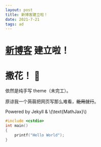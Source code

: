```yaml
---
layout: post
title: 新博客建立啦！
date: 2021-7-21
tags: ad
---
```


# [新博客](//blog.earthmessenger.xyz) 建立啦！
# 撒花！ 🎉

依然是纯手写 theme（未完工）。

原谅我一个蒟蒻把网页写那么难看，~~能用就行~~。

Powered by Jekyll & \\(\text{MathJax}\\)

```cpp
#include <cstdio>
int main()
{
    printf("Hello World");
}
```
